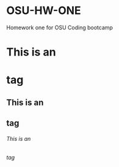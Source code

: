 # OSU-HW-ONE
Homework one for OSU Coding bootcamp

# This is an <h1> tag
## This is an <h2> tag
###### This is an <h6> tag
